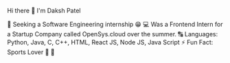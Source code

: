 Hi there 👋
I'm Daksh Patel

👀 Seeking a Software Engineering internship 😁
💻 Was a Frontend Intern for a Startup Company called OpenSys.cloud over the summer.
🔠 Languages: Python, Java, C, C++, HTML, React JS, Node JS, Java Script
⚡️ Fun Fact: Sports Lover 🏀 🏈

<!--
**Daksh1454/Daksh1454** is a ✨ _special_ ✨ repository because its `README.md` (this file) appears on your GitHub profile.

Here are some ideas to get you started:

- 🔭 I’m currently working on ...
- 🌱 I’m currently learning ...
- 👯 I’m looking to collaborate on ...
- 🤔 I’m looking for help with ...
- 💬 Ask me about ...
- 📫 How to reach me: ...
- 😄 Pronouns: ...
- ⚡ Fun fact: ...
-->
